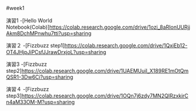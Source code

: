 #week1　

演習1
-[Hello World Notebook(Colab)]https://colab.research.google.com/drive/1ozi_8aRIonUURjjAkm8DchMPnwhu7tti?usp=sharing

演習２
-[Fizzbuzz step1]https://colab.research.google.com/drive/1QxiEb12-OT4JHjpJiPCsfJJrawDrxjoL?usp=sharing

演習3
-[Fizzbuzz step2]https://colab.research.google.com/drive/1UAEMUuiI_X189RE1mOtQmQSR1-3Dw6Ci?usp=sharing

演習４
-[Fizzbuzz step3]https://colab.research.google.com/drive/1OQn7j6zdy7MN2QIRzxkirCn4aM33OM-M?usp=sharing
